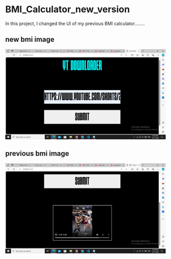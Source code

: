 # BMI_Calculator_new_version
In this project, I changed the UI of my previous BMI calculator........

## new bmi image
![App Screenshot](https://github.com/shivanshu099/YOUTUBE_VIDEO_DOWNLOADER_IN_DJANGO/blob/main/Screenshot%20(254).png)


## previous bmi image
![App Screenshot](https://github.com/shivanshu099/YOUTUBE_VIDEO_DOWNLOADER_IN_DJANGO/blob/main/Screenshot%20(255).png)
